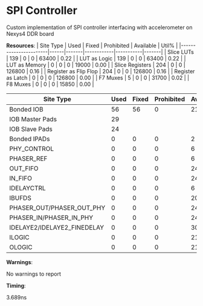 # SPI Controller

Custom implementation of SPI controller interfacing with accelerometer on Nexys4 DDR board

**Resources**:
| Site Type             | Used | Fixed | Prohibited | Available | Util% |
|-----------------------|------|-------|------------|-----------|-------|
| Slice LUTs            | 139  | 0     | 0          | 63400     | 0.22  |
| LUT as Logic          | 139  | 0     | 0          | 63400     | 0.22  |
| LUT as Memory         | 0    | 0     | 0          | 19000     | 0.00  |
| Slice Registers       | 204  | 0     | 0          | 126800    | 0.16  |
| Register as Flip Flop | 204  | 0     | 0          | 126800    | 0.16  |
| Register as Latch     | 0    | 0     | 0          | 126800    | 0.00  |
| F7 Muxes              | 5    | 0     | 0          | 31700     | 0.02  |
| F8 Muxes              | 0    | 0     | 0          | 15850     | 0.00  |

| Site Type                      | Used | Fixed | Prohibited | Available | Util% |
|--------------------------------|------|-------|------------|-----------|-------|
| Bonded IOB                     | 56   | 56    | 0          | 210       | 26.67 |
| IOB Master Pads                | 29   |       |            |           |       |
| IOB Slave Pads                 | 24   |       |            |           |       |
| Bonded IPADs                   | 0    | 0     | 0          | 2         | 0.00  |
| PHY_CONTROL                    | 0    | 0     | 0          | 6         | 0.00  |
| PHASER_REF                     | 0    | 0     | 0          | 6         | 0.00  |
| OUT_FIFO                       | 0    | 0     | 0          | 24        | 0.00  |
| IN_FIFO                        | 0    | 0     | 0          | 24        | 0.00  |
| IDELAYCTRL                     | 0    | 0     | 0          | 6         | 0.00  |
| IBUFDS                         | 0    | 0     | 0          | 202       | 0.00  |
| PHASER_OUT/PHASER_OUT_PHY      | 0    | 0     | 0          | 24        | 0.00  |
| PHASER_IN/PHASER_IN_PHY        | 0    | 0     | 0          | 24        | 0.00  |
| IDELAYE2/IDELAYE2_FINEDELAY    | 0    | 0     | 0          | 300       | 0.00  |
| ILOGIC                         | 0    | 0     | 0          | 210       | 0.00  |
| OLOGIC                         | 0    | 0     | 0          | 210       | 0.00  |


**Warnings**:

No warnings to report

**Timing**:

3.689ns
